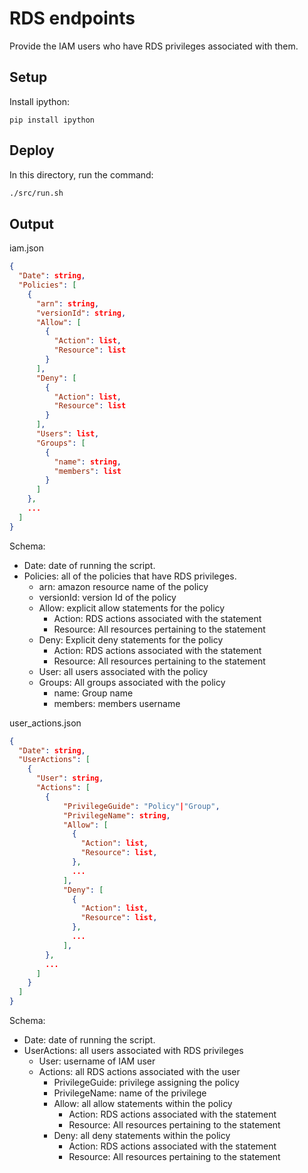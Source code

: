# RDS endpoints

Provide the IAM users who have RDS privileges associated with them.


## Setup

Install ipython:

```
pip install ipython
```

## Deploy

In this directory, run the command:

```bash
./src/run.sh
```

## Output

iam.json

```json
{
  "Date": string,
  "Policies": [
    {
      "arn": string,
      "versionId": string,
      "Allow": [
        {
          "Action": list,
          "Resource": list
        }
      ],
      "Deny": [
        {
          "Action": list,
          "Resource": list
        }
      ],
      "Users": list,
      "Groups": [
        {
          "name": string,
          "members": list
        }
      ]
    },
    ...
  ]
}
```

Schema:
- Date: date of running the script.
- Policies: all of the policies that have RDS privileges.
  - arn: amazon resource name of the policy
  - versionId: version Id of the policy
  - Allow: explicit allow statements for the policy
    - Action: RDS actions associated with the statement
    - Resource: All resources pertaining to the statement
  - Deny: Explicit deny statements for the policy
    - Action: RDS actions associated with the statement
    - Resource: All resources pertaining to the statement
  - User: all users associated with the policy
  - Groups: All groups associated with the policy
    - name: Group name
    - members: members username

user_actions.json

```json
{
  "Date": string,
  "UserActions": [
    {
      "User": string,
      "Actions": [
        {
            "PrivilegeGuide": "Policy"|"Group",
            "PrivilegeName": string,
            "Allow": [
              {
                "Action": list,
                "Resource": list,
              },
              ...
            ],
            "Deny": [
              {
                "Action": list,
                "Resource": list,
              },
              ...
            ],
        },
        ...        
      ]
    }
  ]
}
```
Schema:
- Date: date of running the script.
- UserActions: all users associated with RDS privileges
  - User: username of IAM user
  - Actions: all RDS actions associated with the user
    - PrivilegeGuide: privilege assigning the policy
    - PrivilegeName: name of the privilege
    - Allow: all allow statements within the policy
      - Action: RDS actions associated with the statement
      - Resource: All resources pertaining to the statement
    - Deny: all deny statements within the policy
      - Action: RDS actions associated with the statement
      - Resource: All resources pertaining to the statement
